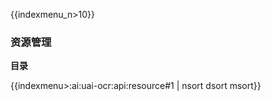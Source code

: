 {{indexmenu_n>10}}

### 资源管理

**目录** 

{{indexmenu>:ai:uai-ocr:api:resource#1 | nsort dsort msort}}
